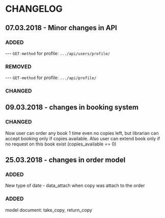 # CHANGELOG

## 07.03.2018 - Minor changes in API

### ADDED
--- ```GET-method``` for profile: ```.../api/users/profile/```
### REMOVED
--- ```GET-method``` for profile: ```.../api/profile/```
### CHANGED


## 09.03.2018 - changes in booking system

### CHANGED

Now user can order any book 1 time even no copies left, but librarian can accept booking only if copies available.
Also user can extend book only if no request on this book exist (copies_available == 0)

## 25.03.2018 - changes in order model

### ADDED

New type of date - data_attach when copy was attach to the order

### ADDED

model document: take_copy, return_copy
